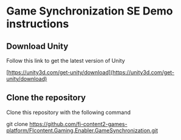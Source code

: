 # Game Synchronization SE Demo instructions

## Download Unity
Follow this link to get the latest version of Unity

[https://unity3d.com/get-unity/download](https://unity3d.com/get-unity/download)


## Clone the repository
Clone this repository with the following command

git clone https://github.com/fi-content2-games-platform/FIcontent.Gaming.Enabler.GameSynchronization.git

